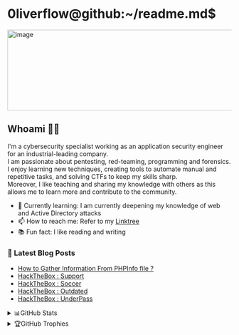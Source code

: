 # 0liverflow@github:~/readme.md$

<img width="700" height="181" alt="image" src="https://github.com/user-attachments/assets/546d6025-083c-4422-aa19-2cf0418f323a" />

## Whoami 🏴‍☠️

I'm a cybersecurity specialist working as an application security engineer for an industrial-leading company. <br>
I am passionate about pentesting, red-teaming, programming and forensics. <br>
I enjoy learning new techniques, creating tools to automate manual and repetitive tasks, and solving CTFs to keep my skills sharp. <br>
Moreover, I like teaching and sharing my knowledge with others as this allows me to learn more and contribute to the community. <br>

- 💼 Currently learning: I am currently deepening my knowledge of web and Active Directory attacks
- 📫 How to reach me: Refer to my [Linktree](https://linktr.ee/0liverFlow)
- 📚 Fun fact: I like reading and writing

### 📌 Latest Blog Posts
<!-- BLOG-POST-LIST:START -->
- [How to Gather Information From PHPInfo file ?](https://olivierkonate.medium.com/how-to-gather-information-from-phpinfo-file-a38d4193c6f7?source=rss-24b712d29cc------2)
- [HackTheBox : Support](https://olivierkonate.medium.com/hackthebox-support-251b3f769c18?source=rss-24b712d29cc------2)
- [HackTheBox : Soccer](https://olivierkonate.medium.com/hackthebox-soccer-d369c340890a?source=rss-24b712d29cc------2)
- [HackTheBox : Outdated](https://olivierkonate.medium.com/hackthebox-outdated-c29fbf3a2499?source=rss-24b712d29cc------2)
- [HackTheBox : UnderPass](https://olivierkonate.medium.com/hackthebox-underpass-4dcbbbc6d6ae?source=rss-24b712d29cc------2)
<!-- BLOG-POST-LIST:END -->
<details>
  <summary>📊GitHub Stats</summary>
  <table>
    <tr>
      <td align="center" style="padding=0;width=50%;">
        <img src="https://github-readme-stats.vercel.app/api/?username=0liverFlow&show_icons=true&theme=radical&hide_border=true&hide_title=true&count_private=true" />
      </td>
      <td align="center" style="padding=0;width=50%;">
        <img src="https://github-readme-stats.quantumlytangled.vercel.app/api/top-langs/?username=0liverFlow&show_icons=true&theme=radical&hide_border=true&icon_color=00000000&count_private=true" />
      </td>
    </tr>
  </table>
</details>
  
<details>
  <summary>🏆GitHub Trophies</summary>
<img align="left" alt="0liverFlow's GitHub Stats" src="https://github-profile-trophy.vercel.app/?username=0liverFlow&theme=darkhub" />
</details>
<br>
